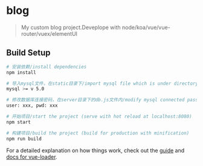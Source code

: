 # blog

> My custom blog project.Deveplope with node/koa/vue/vue-router/vuex/elementUI

## Build Setup

``` bash
# 安装依赖/install dependencies
npm install

# 导入mysql文件，在static目录下/import mysql file which is under directory 'static'
mysql >= v 5.0

# 修改数据库连接密码，在server目录下的db.js文件内/modify mysql connected password which is in db.js under the directory 'server'
user: xxx, pwd: xxx

# 开始项目/start the project (serve with hot reload at localhost:8080)
npm start

# 构建项目/build the project (build for production with minification)
npm run build

```

For a detailed explanation on how things work, check out the [guide](http://vuejs-templates.github.io/webpack/) and [docs for vue-loader](http://vuejs.github.io/vue-loader).
